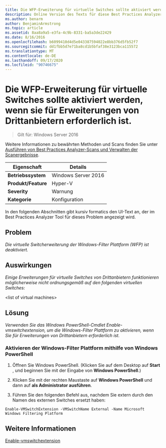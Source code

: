 ```yaml
---
title: Die WFP-Erweiterung für virtuelle Switches sollte aktiviert werden, wenn sie für Erweiterungen von Drittanbietern erforderlich ist.
description: Online Version des Texts für diese Best Practices Analyzer Regel.
ms.author: benarm
author: BenjaminArmstrong
ms.topic: article
ms.assetid: 8aa8a9a5-e3fa-4c9b-8331-ba5a3de22429
ms.date: 8/16/2016
ms.openlocfilehash: b6099410d4d5e043387594022e8bb376d5fb52f7
ms.sourcegitcommit: dd1fbb5d7e71ba8cd1b5bfaf38e3123bca115572
ms.translationtype: MT
ms.contentlocale: de-DE
ms.lasthandoff: 09/17/2020
ms.locfileid: "90746675"
---
```

# <a name="the-wfp-virtual-switch-extension-should-be-enabled-if-it-is-required-by-third-party-extensions"></a>Die WFP-Erweiterung für virtuelle Switches sollte aktiviert werden, wenn sie für Erweiterungen von Drittanbietern erforderlich ist.

>Gilt für: Windows Server 2016

Weitere Informationen zu bewährten Methoden und Scans finden Sie unter [Ausführen von Best Practices Analyzer-Scans und Verwalten der Scanergebnisse](https://go.microsoft.com/fwlink/p/?LinkID=223177).

|Eigenschaft|Details|
|-|-|
|**Betriebssystem**|Windows Server 2016|
|**Produkt/Feature**|Hyper-V|
|**Severity**|Warnung|
|**Kategorie**|Konfiguration|

In den folgenden Abschnitten gibt kursiv formatics den UI-Text an, der im Best Practices Analyzer Tool für dieses Problem angezeigt wird.

## <a name="issue"></a>**Problem**
*Die virtuelle Switcherweiterung der Windows-Filter Plattform (WFP) ist deaktiviert.*

## <a name="impact"></a>**Auswirkungen**
*Einige Erweiterungen für virtuelle Switches von Drittanbietern funktionieren möglicherweise nicht ordnungsgemäß auf den folgenden virtuellen Switches:*

\<list of virtual machines>

## <a name="resolution"></a>**Lösung**
*Verwenden Sie das Windows PowerShell-Cmdlet Enable-vmswitchextension, um die Windows-Filter Plattform zu aktivieren, wenn Sie für Erweiterungen von Drittanbietern erforderlich ist.*

### <a name="enable-the-windows-filtering-platform-using-windows-powershell"></a>Aktivieren der Windows-Filter Plattform mithilfe von Windows PowerShell

1.  Öffnen Sie Windows PowerShell. (Klicken Sie auf dem Desktop auf **Start** , und beginnen Sie mit der Eingabe von **Windows PowerShell**.)

2.  Klicken Sie mit der rechten Maustaste auf **Windows PowerShell** und dann auf **als Administrator ausführen**.

3.  Führen Sie den folgenden Befehl aus, nachdem Sie extern durch den Namen des externen Switches ersetzt haben:

```
Enable-VMSwitchExtension -VMSwitchName External -Name Microsoft Windows Filtering Platform
```

## <a name="see-also"></a>Weitere Informationen
[Enable-vmswitchextension](/powershell/module/hyper-v/enable-vmswitchextension?view=win10-ps)